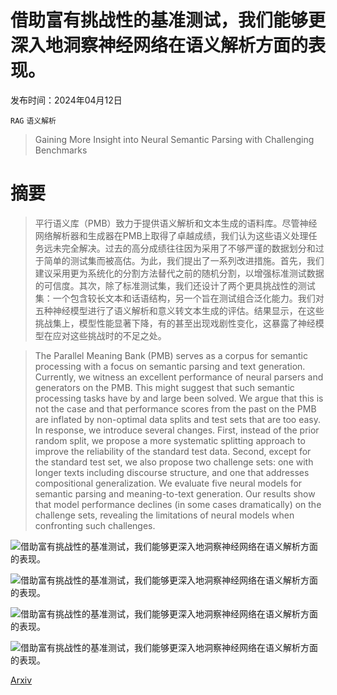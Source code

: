 # 借助富有挑战性的基准测试，我们能够更深入地洞察神经网络在语义解析方面的表现。

发布时间：2024年04月12日

`RAG` `语义解析`

> Gaining More Insight into Neural Semantic Parsing with Challenging Benchmarks

# 摘要

> 平行语义库（PMB）致力于提供语义解析和文本生成的语料库。尽管神经网络解析器和生成器在PMB上取得了卓越成绩，我们认为这些语义处理任务远未完全解决。过去的高分成绩往往因为采用了不够严谨的数据划分和过于简单的测试集而被高估。为此，我们提出了一系列改进措施。首先，我们建议采用更为系统化的分割方法替代之前的随机分割，以增强标准测试数据的可信度。其次，除了标准测试集，我们还设计了两个更具挑战性的测试集：一个包含较长文本和话语结构，另一个旨在测试组合泛化能力。我们对五种神经模型进行了语义解析和意义转文本生成的评估。结果显示，在这些挑战集上，模型性能显著下降，有的甚至出现戏剧性变化，这暴露了神经模型在应对这些挑战时的不足之处。

> The Parallel Meaning Bank (PMB) serves as a corpus for semantic processing with a focus on semantic parsing and text generation. Currently, we witness an excellent performance of neural parsers and generators on the PMB. This might suggest that such semantic processing tasks have by and large been solved. We argue that this is not the case and that performance scores from the past on the PMB are inflated by non-optimal data splits and test sets that are too easy. In response, we introduce several changes. First, instead of the prior random split, we propose a more systematic splitting approach to improve the reliability of the standard test data. Second, except for the standard test set, we also propose two challenge sets: one with longer texts including discourse structure, and one that addresses compositional generalization. We evaluate five neural models for semantic parsing and meaning-to-text generation. Our results show that model performance declines (in some cases dramatically) on the challenge sets, revealing the limitations of neural models when confronting such challenges.

![借助富有挑战性的基准测试，我们能够更深入地洞察神经网络在语义解析方面的表现。](../../../paper_images/2404.08354/x1.png)

![借助富有挑战性的基准测试，我们能够更深入地洞察神经网络在语义解析方面的表现。](../../../paper_images/2404.08354/x2.png)

![借助富有挑战性的基准测试，我们能够更深入地洞察神经网络在语义解析方面的表现。](../../../paper_images/2404.08354/x3.png)

![借助富有挑战性的基准测试，我们能够更深入地洞察神经网络在语义解析方面的表现。](../../../paper_images/2404.08354/x4.png)

[Arxiv](https://arxiv.org/abs/2404.08354)